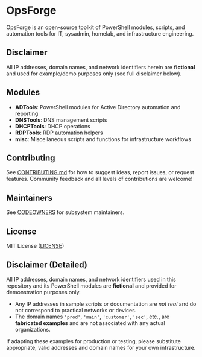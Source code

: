 # OpsForge

OpsForge is an open-source toolkit of PowerShell modules, scripts, and automation tools for IT, sysadmin, homelab, and infrastructure engineering.

## Disclaimer

All IP addresses, domain names, and network identifiers herein are **fictional** and used for example/demo purposes only (see full disclaimer below).

## Modules

- **ADTools**: PowerShell modules for Active Directory automation and reporting
- **DNSTools**: DNS management scripts
- **DHCPTools**: DHCP operations
- **RDPTools**: RDP automation helpers
- **misc**: Miscellaneous scripts and functions for infrastructure workflows

## Contributing

See [CONTRIBUTING.md](CONTRIBUTING.md) for how to suggest ideas, report issues, or request features. Community feedback and all levels of contributions are welcome!

## Maintainers

See [CODEOWNERS](CODEOWNERS) for subsystem maintainers.

## License

MIT License ([LICENSE](LICENSE))

## Disclaimer (Detailed)

All IP addresses, domain names, and network identifiers used in this repository and its PowerShell modules are **fictional** and provided for demonstration purposes only.

- Any IP addresses in sample scripts or documentation are _not real_ and do not correspond to practical networks or devices.
- The domain names `'prod'`, `'main'`, `'customer'`, `'sec'`, etc., are **fabricated examples** and are not associated with any actual organizations.

If adapting these examples for production or testing, please substitute appropriate, valid addresses and domain names for your own infrastructure.
